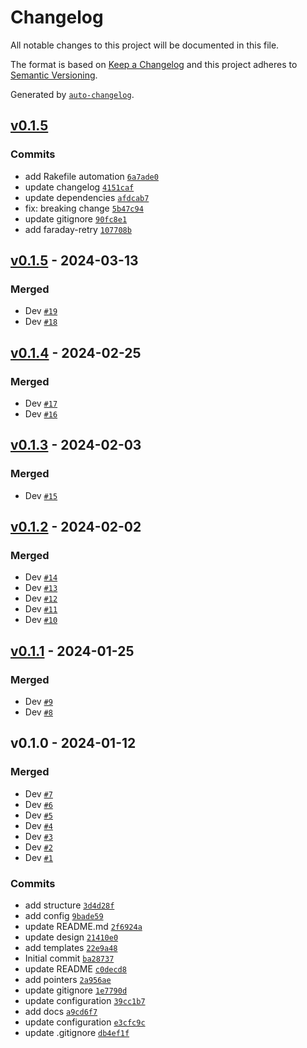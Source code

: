 # Changelog

All notable changes to this project will be documented in this file.

The format is based on [Keep a Changelog](https://keepachangelog.com/en/1.0.0/)
and this project adheres to [Semantic Versioning](https://semver.org/spec/v2.0.0.html).

Generated by [`auto-changelog`](https://github.com/CookPete/auto-changelog).

## [v0.1.5](https://github.com/pawanmsr/jekyll-bhautiki/compare/v0.1.5...v0.1.5)

### Commits

- add Rakefile automation [`6a7ade0`](https://github.com/pawanmsr/jekyll-bhautiki/commit/6a7ade0688a56f67da487396d1ad460ad13e850e)
- update changelog [`4151caf`](https://github.com/pawanmsr/jekyll-bhautiki/commit/4151caf6f003e715b2872982109ce1dcf68f36e7)
- update dependencies [`afdcab7`](https://github.com/pawanmsr/jekyll-bhautiki/commit/afdcab725211aef5171f3b67c2f492b0028db1bd)
- fix: breaking change [`5b47c94`](https://github.com/pawanmsr/jekyll-bhautiki/commit/5b47c946c42dc59dd20259bf10f9ec5b5bc23c1f)
- update gitignore [`90fc8e1`](https://github.com/pawanmsr/jekyll-bhautiki/commit/90fc8e1427e089f03f2c34e3c2e77c941d7fe580)
- add faraday-retry [`107708b`](https://github.com/pawanmsr/jekyll-bhautiki/commit/107708ba48593eef4175d3784283ee9aeefb5ea1)

## [v0.1.5](https://github.com/pawanmsr/jekyll-bhautiki/compare/v0.1.4...v0.1.5) - 2024-03-13

### Merged

- Dev [`#19`](https://github.com/pawanmsr/jekyll-bhautiki/pull/19)
- Dev [`#18`](https://github.com/pawanmsr/jekyll-bhautiki/pull/18)

## [v0.1.4](https://github.com/pawanmsr/jekyll-bhautiki/compare/v0.1.3...v0.1.4) - 2024-02-25

### Merged

- Dev [`#17`](https://github.com/pawanmsr/jekyll-bhautiki/pull/17)
- Dev [`#16`](https://github.com/pawanmsr/jekyll-bhautiki/pull/16)

## [v0.1.3](https://github.com/pawanmsr/jekyll-bhautiki/compare/v0.1.2...v0.1.3) - 2024-02-03

### Merged

- Dev [`#15`](https://github.com/pawanmsr/jekyll-bhautiki/pull/15)

## [v0.1.2](https://github.com/pawanmsr/jekyll-bhautiki/compare/v0.1.1...v0.1.2) - 2024-02-02

### Merged

- Dev [`#14`](https://github.com/pawanmsr/jekyll-bhautiki/pull/14)
- Dev [`#13`](https://github.com/pawanmsr/jekyll-bhautiki/pull/13)
- Dev [`#12`](https://github.com/pawanmsr/jekyll-bhautiki/pull/12)
- Dev [`#11`](https://github.com/pawanmsr/jekyll-bhautiki/pull/11)
- Dev [`#10`](https://github.com/pawanmsr/jekyll-bhautiki/pull/10)

## [v0.1.1](https://github.com/pawanmsr/jekyll-bhautiki/compare/v0.1.0...v0.1.1) - 2024-01-25

### Merged

- Dev [`#9`](https://github.com/pawanmsr/jekyll-bhautiki/pull/9)
- Dev [`#8`](https://github.com/pawanmsr/jekyll-bhautiki/pull/8)

## v0.1.0 - 2024-01-12

### Merged

- Dev [`#7`](https://github.com/pawanmsr/jekyll-bhautiki/pull/7)
- Dev [`#6`](https://github.com/pawanmsr/jekyll-bhautiki/pull/6)
- Dev [`#5`](https://github.com/pawanmsr/jekyll-bhautiki/pull/5)
- Dev [`#4`](https://github.com/pawanmsr/jekyll-bhautiki/pull/4)
- Dev [`#3`](https://github.com/pawanmsr/jekyll-bhautiki/pull/3)
- Dev [`#2`](https://github.com/pawanmsr/jekyll-bhautiki/pull/2)
- Dev [`#1`](https://github.com/pawanmsr/jekyll-bhautiki/pull/1)

### Commits

- add structure [`3d4d28f`](https://github.com/pawanmsr/jekyll-bhautiki/commit/3d4d28fae5e7ae5f934c7838010cdbd9c84cdfca)
- add config [`9bade59`](https://github.com/pawanmsr/jekyll-bhautiki/commit/9bade59bc04fc6ddf293d081456842453cb1dbfc)
- update README.md [`2f6924a`](https://github.com/pawanmsr/jekyll-bhautiki/commit/2f6924a218812f356f35b1ffbe0782a1c834ae28)
- update design [`21410e0`](https://github.com/pawanmsr/jekyll-bhautiki/commit/21410e04f724e3b31199fc809afb361ee0133e19)
- add templates [`22e9a48`](https://github.com/pawanmsr/jekyll-bhautiki/commit/22e9a485e29a6222ff4760b8a9ae3e5a929f1fe9)
- Initial commit [`ba28737`](https://github.com/pawanmsr/jekyll-bhautiki/commit/ba287377f1363fa4957d13b2dc5bf3ed54844da7)
- update README [`c0decd8`](https://github.com/pawanmsr/jekyll-bhautiki/commit/c0decd81349f4f0a1cf140cf479a45fd41773261)
- add pointers [`2a956ae`](https://github.com/pawanmsr/jekyll-bhautiki/commit/2a956ae2157092dc65ef7854f580a0da59adc5ab)
- update gitignore [`1e7790d`](https://github.com/pawanmsr/jekyll-bhautiki/commit/1e7790d08d0bbed6308c2398f834d278f54f7d52)
- update configuration [`39cc1b7`](https://github.com/pawanmsr/jekyll-bhautiki/commit/39cc1b7819c3f8efec94b649ae0e4823ef949999)
- add docs [`a9cd6f7`](https://github.com/pawanmsr/jekyll-bhautiki/commit/a9cd6f734650d4613abb58ba0983f82c0a79879d)
- update configuration [`e3cfc9c`](https://github.com/pawanmsr/jekyll-bhautiki/commit/e3cfc9c53da7e33dd734acc7b5e511cb58a638b9)
- update .gitignore [`db4ef1f`](https://github.com/pawanmsr/jekyll-bhautiki/commit/db4ef1fb9699cda15ddb447a698373a5d2698d90)
